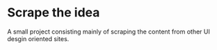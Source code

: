 # Scrape the idea

A small project consisting mainly of scraping the content from other UI desgin oriented sites.